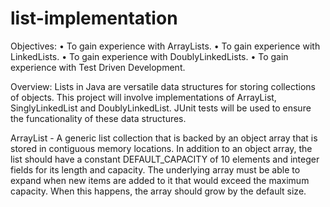 # list-implementation

Objectives:
  • To gain experience with ArrayLists.
  • To gain experience with LinkedLists.
  • To gain experience with DoublyLinkedLists.
  • To gain experience with Test Driven Development.

Overview: Lists in Java are versatile data structures for storing collections of objects. This project will involve implementations of ArrayList, SinglyLinkedList and DoublyLinkedList. JUnit tests will be used to ensure the funcationality of these data structures.

ArrayList - A generic list collection that is backed by an object array that is stored in contiguous memory locations. In addition to an object array, the list should have a constant DEFAULT_CAPACITY of 10 elements and integer fields for its length and capacity. The underlying array must be able to expand when new items are added to it that would exceed the maximum capacity. When this happens, the array should grow by the default size.
